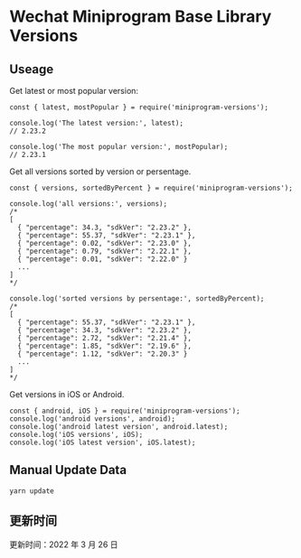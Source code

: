 
# Wechat Miniprogram Base Library Versions

## Useage

Get latest or most popular version:

```;
const { latest, mostPopular } = require('miniprogram-versions');

console.log('The latest version:', latest);
// 2.23.2

console.log('The most popular version:', mostPopular);
// 2.23.1

```

Get all versions sorted by version or persentage.

```
const { versions, sortedByPercent } = require('miniprogram-versions');

console.log('all versions:', versions);
/*
[
  { "percentage": 34.3, "sdkVer": "2.23.2" },
  { "percentage": 55.37, "sdkVer": "2.23.1" },
  { "percentage": 0.02, "sdkVer": "2.23.0" },
  { "percentage": 0.79, "sdkVer": "2.22.1" },
  { "percentage": 0.01, "sdkVer": "2.22.0" }
  ...
]
*/

console.log('sorted versions by persentage:', sortedByPercent);
/*
[
  { "percentage": 55.37, "sdkVer": "2.23.1" },
  { "percentage": 34.3, "sdkVer": "2.23.2" },
  { "percentage": 2.72, "sdkVer": "2.21.4" },
  { "percentage": 1.85, "sdkVer": "2.19.6" },
  { "percentage": 1.12, "sdkVer": "2.20.3" }
  ...
]
*/
```

Get versions in iOS or Android.

```
const { android, iOS } = require('miniprogram-versions');
console.log('android versions', android);
console.log('android latest version', android.latest);
console.log('iOS versions', iOS);
console.log('iOS latest version', iOS.latest);
```

## Manual Update Data

```
yarn update
```

## 更新时间

更新时间：2022 年 3 月 26 日
